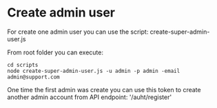 # Create admin user
For create one admin user you can use the script: create-super-admin-user.js

From root folder you can execute:
```
cd scripts
node create-super-admin-user.js -u admin -p admin -email admin@support.com
```
One time the first admin was create you can use this token to create another admin account from API endpoint: '/auht/register'